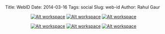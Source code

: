 Title: WebID
Date: 2014-03-16
Tags: social
Slug: web-id
Author: Rahul Gaur

<center>

[![Alt workspace]({filename}/images/icons/gmail.png)](mailto:rahul.nbg@gmail.com) 
[![Alt workspace]({filename}/images/icons/facebook.png)](http://www.facebook.com/iamaregee)
[![Alt workspace]({filename}/images/icons/twitter.png)](http://www.twitter.com/iamaregee)  

</center>

<center>

[![Alt workspace]({filename}/images/icons/linked-in.png)](http://www.linkedin.com)
[![Alt workspace]({filename}/images/icons/GitHub.png)](http://www.github.com/aregee) 
[![Alt workspace]({filename}/images/icons/gplus.png)](https://plus.google.com/+RahulGaurh4x/)

</center>   
